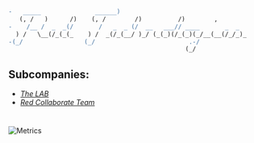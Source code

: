 ```diff
-   _____               ______)                                    
   (, /   )      /)    (, /        /)          /)        ,        
-    /__ /  _  _(/       /   _  _ (/  __   ___// ____       _  _   
  ) /   \__(/_(_(_    ) /  _(/_(__/ )_/ (_(_)(/_(_)(_/__(__(/_/_)_
-(_/                 (_/                          .-/              
                                                 (_/              
```

## Subcompanies:

- [_The LAB_](https://github.com/Red-Laboratory)
- [_Red Collaborate Team_](https://github.com/Red-Collaborate-Team)

#

![Metrics](https://metrics.lecoq.io/Red-company?template=classic&languages=1&languages.limit=8&languages.sections=most-used&languages.colors=github&languages.threshold=0%25&languages.indepth=false&languages.analysis.timeout=15&languages.categories=markup%2C%20programming&languages.recent.categories=markup%2C%20programming&languages.recent.load=300&languages.recent.days=14&config.timezone=Europe%2FMoscow)
